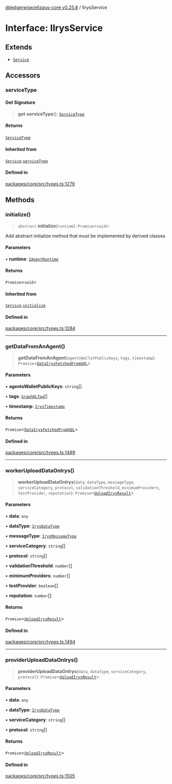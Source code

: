 [@ledgerwise/elizaos-core v0.25.8](../index.md) / IIrysService

# Interface: IIrysService

## Extends

- [`Service`](../classes/Service.md)

## Accessors

### serviceType

#### Get Signature

> **get** **serviceType**(): [`ServiceType`](../enumerations/ServiceType.md)

##### Returns

[`ServiceType`](../enumerations/ServiceType.md)

#### Inherited from

[`Service`](../classes/Service.md).[`serviceType`](../classes/Service.md#serviceType-1)

#### Defined in

[packages/core/src/types.ts:1279](https://github.com/elizaOS/eliza/blob/main/packages/core/src/types.ts#L1279)

## Methods

### initialize()

> `abstract` **initialize**(`runtime`): `Promise`\<`void`\>

Add abstract initialize method that must be implemented by derived classes

#### Parameters

• **runtime**: [`IAgentRuntime`](IAgentRuntime.md)

#### Returns

`Promise`\<`void`\>

#### Inherited from

[`Service`](../classes/Service.md).[`initialize`](../classes/Service.md#initialize)

#### Defined in

[packages/core/src/types.ts:1284](https://github.com/elizaOS/eliza/blob/main/packages/core/src/types.ts#L1284)

***

### getDataFromAnAgent()

> **getDataFromAnAgent**(`agentsWalletPublicKeys`, `tags`, `timestamp`): `Promise`\<[`DataIrysFetchedFromGQL`](DataIrysFetchedFromGQL.md)\>

#### Parameters

• **agentsWalletPublicKeys**: `string`[]

• **tags**: [`GraphQLTag`](GraphQLTag.md)[]

• **timestamp**: [`IrysTimestamp`](IrysTimestamp.md)

#### Returns

`Promise`\<[`DataIrysFetchedFromGQL`](DataIrysFetchedFromGQL.md)\>

#### Defined in

[packages/core/src/types.ts:1489](https://github.com/elizaOS/eliza/blob/main/packages/core/src/types.ts#L1489)

***

### workerUploadDataOnIrys()

> **workerUploadDataOnIrys**(`data`, `dataType`, `messageType`, `serviceCategory`, `protocol`, `validationThreshold`, `minimumProviders`, `testProvider`, `reputation`): `Promise`\<[`UploadIrysResult`](UploadIrysResult.md)\>

#### Parameters

• **data**: `any`

• **dataType**: [`IrysDataType`](../enumerations/IrysDataType.md)

• **messageType**: [`IrysMessageType`](../enumerations/IrysMessageType.md)

• **serviceCategory**: `string`[]

• **protocol**: `string`[]

• **validationThreshold**: `number`[]

• **minimumProviders**: `number`[]

• **testProvider**: `boolean`[]

• **reputation**: `number`[]

#### Returns

`Promise`\<[`UploadIrysResult`](UploadIrysResult.md)\>

#### Defined in

[packages/core/src/types.ts:1494](https://github.com/elizaOS/eliza/blob/main/packages/core/src/types.ts#L1494)

***

### providerUploadDataOnIrys()

> **providerUploadDataOnIrys**(`data`, `dataType`, `serviceCategory`, `protocol`): `Promise`\<[`UploadIrysResult`](UploadIrysResult.md)\>

#### Parameters

• **data**: `any`

• **dataType**: [`IrysDataType`](../enumerations/IrysDataType.md)

• **serviceCategory**: `string`[]

• **protocol**: `string`[]

#### Returns

`Promise`\<[`UploadIrysResult`](UploadIrysResult.md)\>

#### Defined in

[packages/core/src/types.ts:1505](https://github.com/elizaOS/eliza/blob/main/packages/core/src/types.ts#L1505)

